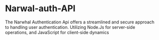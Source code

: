 # Narwal-auth-API
The Narwhal Authentication Api offers a streamlined and secure approach to handling user authentication. Utilizing Node.Js for server-side operations, and JavaScript for client-side dynamics
